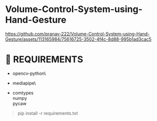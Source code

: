 # Volume-Control-System-using-Hand-Gesture
https://github.com/pranav-222/Volume-Control-System-using-Hand-Gesture/assets/113165984/75616725-3502-4f4c-8d88-995b1ad3cac5

# 💾 REQUIREMENTS

  - opencv-python\
  * mediapipe\
  + comtypes\
  numpy\
  pycaw

  > pip install -r requirements.txt



